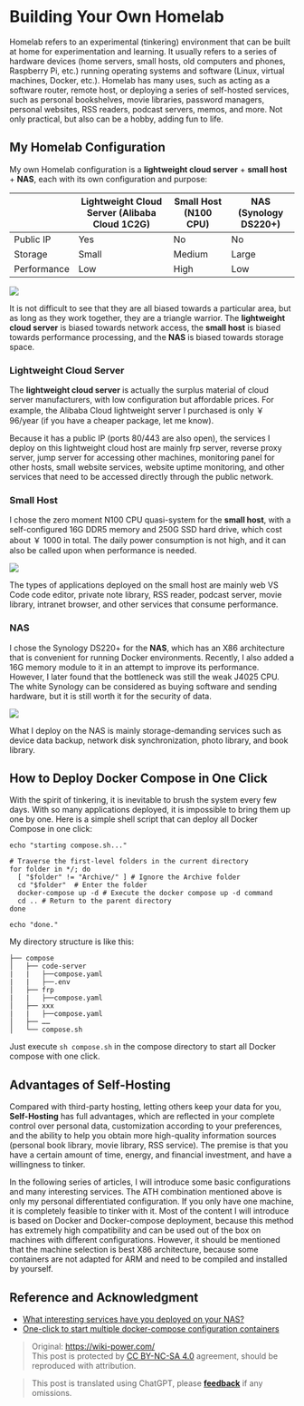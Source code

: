 # Building Your Own Homelab

Homelab refers to an experimental (tinkering) environment that can be built at home for experimentation and learning. It usually refers to a series of hardware devices (home servers, small hosts, old computers and phones, Raspberry Pi, etc.) running operating systems and software (Linux, virtual machines, Docker, etc.). Homelab has many uses, such as acting as a software router, remote host, or deploying a series of self-hosted services, such as personal bookshelves, movie libraries, password managers, personal websites, RSS readers, podcast servers, memos, and more. Not only practical, but also can be a hobby, adding fun to life.

## My Homelab Configuration

My own Homelab configuration is a **lightweight cloud server** + **small host** + **NAS**, each with its own configuration and purpose:

|             | Lightweight Cloud Server (Alibaba Cloud 1C2G) | Small Host (N100 CPU) | NAS (Synology DS220+) |
| ----------- | --------------------------------------------- | --------------------- | --------------------- |
| Public IP   | Yes                                           | No                    | No                    |
| Storage     | Small                                         | Medium                | Large                 |
| Performance | Low                                           | High                  | Low                   |

![](https://img.wiki-power.com/d/wiki-media/img/202304130031463.png)

It is not difficult to see that they are all biased towards a particular area, but as long as they work together, they are a triangle warrior. The **lightweight cloud server** is biased towards network access, the **small host** is biased towards performance processing, and the **NAS** is biased towards storage space.

### Lightweight Cloud Server

The **lightweight cloud server** is actually the surplus material of cloud server manufacturers, with low configuration but affordable prices. For example, the Alibaba Cloud lightweight server I purchased is only ￥ 96/year (if you have a cheaper package, let me know).

Because it has a public IP (ports 80/443 are also open), the services I deploy on this lightweight cloud host are mainly frp server, reverse proxy server, jump server for accessing other machines, monitoring panel for other hosts, small website services, website uptime monitoring, and other services that need to be accessed directly through the public network.

### Small Host

I chose the zero moment N100 CPU quasi-system for the **small host**, with a self-configured 16G DDR5 memory and 250G SSD hard drive, which cost about ￥ 1000 in total. The daily power consumption is not high, and it can also be called upon when performance is needed.

![](https://img.wiki-power.com/d/wiki-media/img/202304130043744.png)

The types of applications deployed on the small host are mainly web VS Code code editor, private note library, RSS reader, podcast server, movie library, intranet browser, and other services that consume performance.

### NAS

I chose the Synology DS220+ for the **NAS**, which has an X86 architecture that is convenient for running Docker environments. Recently, I also added a 16G memory module to it in an attempt to improve its performance. However, I later found that the bottleneck was still the weak J4025 CPU. The white Synology can be considered as buying software and sending hardware, but it is still worth it for the security of data.

![](https://img.wiki-power.com/d/wiki-media/img/202304130053483.png)

What I deploy on the NAS is mainly storage-demanding services such as device data backup, network disk synchronization, photo library, and book library.

## How to Deploy Docker Compose in One Click

With the spirit of tinkering, it is inevitable to brush the system every few days. With so many applications deployed, it is impossible to bring them up one by one. Here is a simple shell script that can deploy all Docker Compose in one click:

```shell title="compose.sh"
echo "starting compose.sh..."

# Traverse the first-level folders in the current directory
for folder in */; do
  [ "$folder" != "Archive/" ] # Ignore the Archive folder
  cd "$folder"  # Enter the folder
  docker-compose up -d # Execute the docker compose up -d command
  cd .. # Return to the parent directory
done

echo "done."
```

My directory structure is like this:

```
├── compose
│   ├── code-server
|   |   ├──compose.yaml
|   |   ├──.env
│   ├── frp
|   |   ├──compose.yaml
│   ├── xxx
|   |   ├──compose.yaml
│   ├── ……
│   └── compose.sh
```

Just execute `sh compose.sh` in the compose directory to start all Docker compose with one click.

## Advantages of Self-Hosting

Compared with third-party hosting, letting others keep your data for you, **Self-Hosting** has full advantages, which are reflected in your complete control over personal data, customization according to your preferences, and the ability to help you obtain more high-quality information sources (personal book library, movie library, RSS service). The premise is that you have a certain amount of time, energy, and financial investment, and have a willingness to tinker.

In the following series of articles, I will introduce some basic configurations and many interesting services. The ATH combination mentioned above is only my personal differentiated configuration. If you only have one machine, it is completely feasible to tinker with it. Most of the content I will introduce is based on Docker and Docker-compose deployment, because this method has extremely high compatibility and can be used out of the box on machines with different configurations. However, it should be mentioned that the machine selection is best X86 architecture, because some containers are not adapted for ARM and need to be compiled and installed by yourself.

## Reference and Acknowledgment

- [What interesting services have you deployed on your NAS?](https://www.v2ex.com/t/901954)
- [One-click to start multiple docker-compose configuration containers](https://juejin.cn/post/7082842557482270734)

> Original: <https://wiki-power.com/>  
> This post is protected by [CC BY-NC-SA 4.0](https://creativecommons.org/licenses/by/4.0/deed.en) agreement, should be reproduced with attribution.

> This post is translated using ChatGPT, please [**feedback**](https://github.com/linyuxuanlin/Wiki_MkDocs/issues/new) if any omissions.
